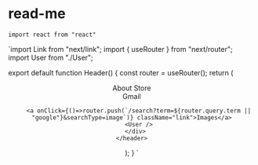 # read-me

`import react from "react"`

`import Link from "next/link";
import { useRouter } from "next/router";
import User from "./User";

export default function Header() {
  const router = useRouter();
  return (
    <header className="flex justify-between p-5 text-sm text-gray-700">
      <div className="flex space-x-4 items-center">
        <Link href="https://about.google/" className="link">
          About
        </Link>
        <Link href="https://store.google.com/" className="link">
          Store
        </Link>
      </div>
      <div className="flex space-x-4 items-center">
        <Link href="https://mail.google.com" className="link">Gmail</Link>

        <a onClick={()=>router.push(`/search?term=${router.query.term || "google"}&searchType=image`)} className="link">Images</a>
        <User />
      </div>
    </header>
  );
}
`
